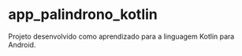 # app_palindrono_kotlin
Projeto desenvolvido como aprendizado para a linguagem Kotlin para Android.
